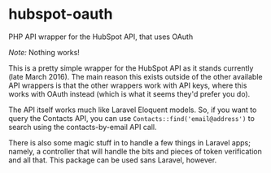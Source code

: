 # hubspot-oauth
PHP API wrapper for the HubSpot API, that uses OAuth

*Note:* Nothing works!

This is a pretty simple wrapper for the HubSpot API as it stands currently (late March 2016). The main reason this exists outside of the other available API wrappers is that the other wrappers work with API keys, where this works with OAuth instead (which is what it seems they'd prefer you do).

The API itself works much like Laravel Eloquent models. So, if you want to query the Contacts API, you can use `Contacts::find('email@address')` to search using the contacts-by-email API call.

 There is also some magic stuff in to handle a few things in Laravel apps; namely, a controller that will handle the bits and pieces of token verification and all that. This package can be used sans Laravel, however.
